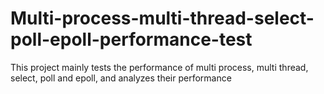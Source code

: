 # Multi-process-multi-thread-select-poll-epoll-performance-test
This project mainly tests the performance of multi process, multi thread, select, poll and epoll, and analyzes their performance
